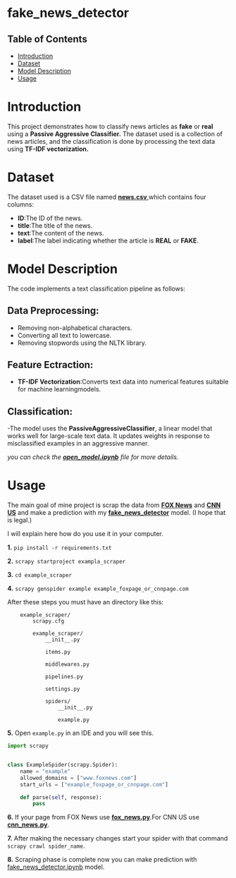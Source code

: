 # fake_news_detector
 ## Table of Contents
 - [Introduction](#introduction)
 - [Dataset](#dataset)
 - [Model Description](#model-description)
 - [Usage](#usage)
# Introduction
This project demonstrates how to classify news articles as **fake** or **real** using a **Passive Aggressive Classifier.** The dataset used is a collection of news articles, and the classification is done by processing the text data using **TF-IDF vectorization.**

# Dataset
The dataset used is a CSV file named **[news.csv](open_model\news.csv)**,which contains four columns:
- **ID**:The ID of the news.
- **title**:The title of the news.
- **text**:The content of the news.
- **label**:The label indicating whether the article is **REAL** or **FAKE**.

# Model Description
The code implements a text classification pipeline as follows:

## Data Preprocessing:
 - Removing non-alphabetical characters.
 - Converting all text to lowercase.
 - Removing stopwords using the NLTK library.

## Feature Ectraction:
 - **TF-IDF Vectorization**:Converts text data into numerical features suitable for machine learningmodels.

## Classification:
 -The model uses the **PassiveAggressiveClassifier**, a linear model that works well for large-scale text data. It updates weights in response to misclassified examples in an aggressive    manner.

*you can check the **[open_model.ipynb](open_model\open_model.ipynb)** file for more details.*


# Usage

The main goal of mine project is scrap the data from **[FOX News](https://www.foxnews.com/)** and **[CNN US](https://edition.cnn.com/us)** and make a prediction with my **[fake_news_detector](fake_news_detector.ipynb)** model.
(I hope that is legal.)

I will explain here how do you use it in your computer.

**1.** `pip install -r requirements.txt`

**2.** `scrapy startproject exampla_scraper`

**3.** `cd example_scraper`

**4.** `scrapy genspider example example_foxpage_or_cnnpage.com`

After these steps you must have an directory like this:


```shell
    example_scraper/
        scrapy.cfg

        example_scraper/
            __init__.py

            items.py

            middlewares.py

            pipelines.py

            settings.py
            
            spiders/
                __init__.py

                example.py
```
**5.** Open `example.py` in an IDE and you will see this.

```python
import scrapy


class ExampleSpider(scrapy.Spider):
    name = "example"
    allowed_domains = ["www.foxnews.com"]
    start_urls = ["example_foxpage_or_cnnpage.com"]

    def parse(self, response):
        pass
```

**6.** If your page from FOX News use **[fox_news.py](scrapy_spider\fox_news.py)**.For CNN US use **[cnn_news.py](scrapy_spider\cnn_news.py)**.

**7.** After making the necessary changes start your spider with that command `scrapy crawl spider_name`.

**8.** Scraping phase is complete now you can make prediction with [fake_news_detector.ipynb](fake_news_detector\fake_news_detector.ipynb) model.